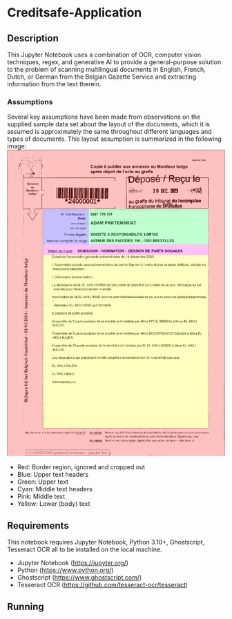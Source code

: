 # Creditsafe-Application

## Description
This Jupyter Notebook uses a combination of OCR, computer vision techniques, regex, and generative AI to provide a general-purpose solution to the problem of scanning multilingual documents in English, French, Dutch, or German from the Belgian Gazette Service and extracting information from the text therein.

### Assumptions
Several key assumptions have been made from observations on the supplied sample data set about the layout of the documents, which it is assumed is approximately the same throughout different languages and types of documents. This layout assumption is summarized in the following image:
![Layout Diagram](https://github.com/franna-cotta/creditsafe-application/blob/main/images/Layout_Example.jpg)
- Red: Border region, ignored and cropped out
- Blue: Upper text headers
- Green: Upper text
- Cyan: Middle text headers
- Pink: Middle text
- Yellow: Lower (body) text

## Requirements
This notebook requires Jupyter Notebook, Python 3.10+, Ghostscript, Tesseract OCR all to be installed on the local machine.
- Jupyter Notebook (https://jupyter.org/)
- Python (https://www.python.org/)
- Ghostscript (https://www.ghostscript.com/)
- Tesseract OCR (https://github.com/tesseract-ocr/tesseract)

## Running
